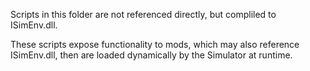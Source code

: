 Scripts in this folder are not referenced directly, but compliled to ISimEnv.dll.

These scripts expose functionality to mods, which may also reference ISimEnv.dll, then are loaded dynamically by the Simulator at runtime.
